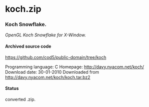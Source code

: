 # koch.zip #

### Koch Snowflake. ###

*OpenGL Koch Snowflake for X-Window.*

#### Archived source code ####
https://github.com/cod5/public-domain/tree/koch

Programming language: C
Homepage: http://davy.nyacom.net/koch/
Download date: 30-01-2010
Downloaded from http://davy.nyacom.net/koch/koch.tar.bz2

#### Status ####
converted .zip.

